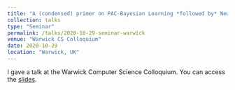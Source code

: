 ```yaml
---
title: "A (condensed) primer on PAC-Bayesian Learning *followed by* News from the PAC-Bayes frontline"
collection: talks
type: "Seminar"
permalink: /talks/2020-10-29-seminar-warwick
venue: "Warwick CS Colloquium"
date: 2020-10-29
location: "Warwick, UK"
---
```


I gave a talk at the Warwick Computer Science Colloquium. You can access the [slides](https://bguedj.github.io/files/bguedj-talk-2020-warwick.pdf).